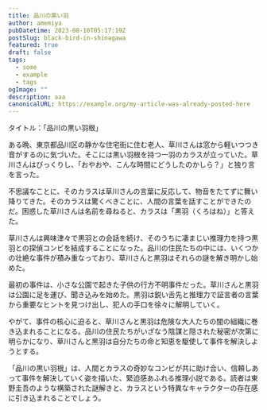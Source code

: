 ```yaml
---
title: 品川の黒い羽
author: amemiya
pubDatetime: 2023-08-10T05:17:19Z
postSlug: black-bird-in-shinagawa
featured: true
draft: false
tags:
  - some
  - example
  - tags
ogImage: ""
description: aaa
canonicalURL: https://example.org/my-article-was-already-posted-here
---
```


タイトル：「品川の黒い羽根」

ある晩、東京都品川区の静かな住宅街に住む老人、草川さんは窓から軽いつつき音がするのに気づいた。そこには黒い羽根を持つ一羽のカラスが立っていた。草川さんはびっくりし、「おやおや、こんな時間にどうしたのかしら？」と独り言を言った。

不思議なことに、そのカラスは草川さんの言葉に反応して、物音をたてずに舞い降りてきた。そのカラスは驚くべきことに、人間の言葉を話すことができたのだ。困惑した草川さんは名前を尋ねると、カラスは「黒羽（くろはね）」と答えた。

草川さんは興味津々で黒羽との会話を続け、そのうちに凄まじい推理力を持つ黒羽との探偵コンビを結成することになった。品川の住民たちの中には、いくつかの壮絶な事件が積み重なっており、草川さんと黒羽はそれらの謎を解き明かし始めた。

最初の事件は、小さな公園で起きた子供の行方不明事件だった。草川さんと黒羽は公園に足を運び、聞き込みを始めた。黒羽は鋭い舌先と推理力で証言者の言葉から重要なヒントを見つけ出し、犯人の手口を徐々に解明していく。

やがて、事件の核心に迫ると、草川さんと黒羽は危険な大人たちの闇の組織に巻き込まれることになる。品川の住民たちがいざなう陰謀と隠された秘密が次第に明らかになり、草川さんと黒羽は自分たちの命と知恵を駆使して事件を解決しようとする。

「品川の黒い羽根」は、人間とカラスの奇妙なコンビが共に助け合い、信頼しあって事件を解決していく姿を描いた、緊迫感あふれる推理小説である。読者は東野圭吾のような構築された謎解きと、カラスという特異なキャラクターの存在感に引き込まれることでしょう。
